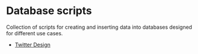# Database scripts

Collection of scripts for creating and inserting data into databases designed for different use cases.

- [Twitter Design](https://github.com/mayra-palomares/database-scripts/blob/main/mysql/twitter-design/README.md)
